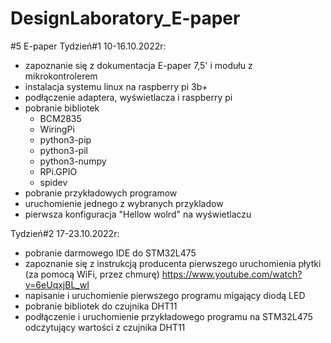 # DesignLaboratory_E-paper
#5 E-paper
Tydzień#1 10-16.10.2022r:
  - zapoznanie się z dokumentacja E-paper 7,5' i modułu z mikrokontrolerem
  - instalacja systemu linux na raspberry pi 3b+
  - podłączenie adaptera, wyświetlacza i raspberry pi
  - pobranie bibliotek 
    - BCM2835
    - WiringPi
    - python3-pip
    - python3-pil
    - python3-numpy
    - RPi.GPIO
    - spidev
  - pobranie przykładowych programow
  - uruchomienie jednego z wybranych przykladow
  - pierwsza konfiguracja "Hellow wolrd" na wyświetlaczu
    
Tydzień#2 17-23.10.2022r:
  - pobranie darmowego IDE do STM32L475
  - zapoznanie się z instrukcją producenta pierwszego uruchomienia płytki (za pomocą WiFi, przez chmurę)
    https://www.youtube.com/watch?v=6eUqxjBL_wI
  - napisanie i uruchomienie pierwszego programu migający diodą LED
  - pobranie bibliotek do czujnika DHT11
  - podłączenie i uruchomienie przykładowego programu na STM32L475 odczytujący wartości z czujnika DHT11
  
